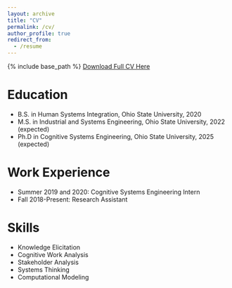 ```yaml
---
layout: archive
title: "CV"
permalink: /cv/
author_profile: true
redirect_from:
  - /resume
---
```


{% include base_path %}
[Download Full CV Here](http://jkeller52.github.io/files/CV2021.pdf)


Education
======
* B.S. in Human Systems Integration, Ohio State University, 2020
* M.S. in Industrial and Systems Engineering, Ohio State University, 2022 (expected)
* Ph.D in Cognitive Systems Engineering, Ohio State University, 2025 (expected)


Work Experience
======
* Summer 2019 and 2020: Cognitive Systems Engineering Intern
* Fall 2018-Present: Research Assistant


Skills
======
* Knowledge Elicitation
* Cognitive Work Analysis
* Stakeholder Analysis
* Systems Thinking
* Computational Modeling

